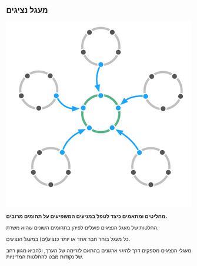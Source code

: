 ## מעגל נציגים

![right,fit](img/structural-patterns/delegate-circle.png)

**מחליטים ומתאמים כיצד לטפל במניעים המשפיעים על תחומים מרובים.**

החלטות של מעגל הנציגים פועלים לפיהן בתחומים השונים שהוא משרת.

כל מעגל בוחר חבר אחד או יותר כנציג(ים) במעגל הנציגים.

מעגלי הנציגים מספקים דרך להיגוי ארגונים בהתאם לזרימה של הערך, ולהביא מגוון רחב של נקודות מבט להחלטות המדיניות.